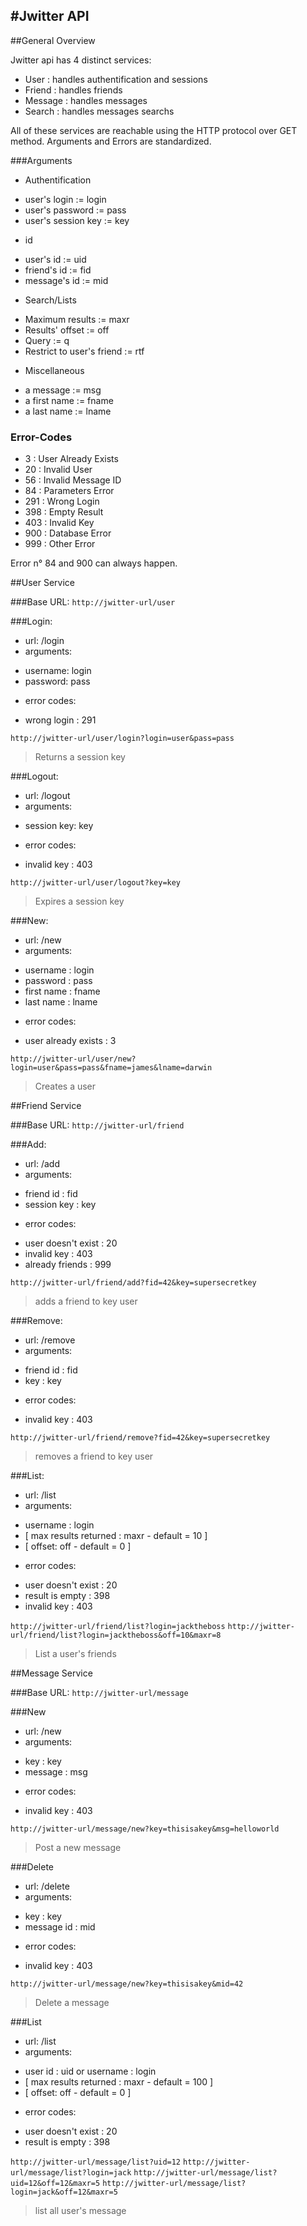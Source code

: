 #Jwitter API
----------
##General Overview

Jwitter api has 4 distinct services:

- User : handles authentification and sessions
- Friend : handles friends
- Message : handles messages
- Search : handles messages searchs

All of these services are reachable using the HTTP protocol over GET method.
Arguments and Errors are standardized.

###Arguments

- Authentification

 + user's login := login
 + user's password := pass
 + user's session key := key
	
	
- id

 + user's id := uid
 + friend's id := fid
 + message's id := mid
	

- Search/Lists

 + Maximum results := maxr
 + Results' offset := off
 + Query := q
 + Restrict to user's friend := rtf
	

- Miscellaneous 

 + a message := msg
 + a first name := fname
 + a last name := lname

### Error-Codes

- 3  : User Already Exists
- 20 : Invalid User
- 56 : Invalid Message ID
- 84 : Parameters Error
- 291 : Wrong Login
- 398 : Empty Result
- 403 : Invalid Key
- 900 : Database Error
- 999 : Other Error

Error n° 84 and 900 can always happen.

##User Service

###Base URL:
`http://jwitter-url/user`

###Login:

- url: /login
- arguments:
 + username: login
 + password: pass
- error codes:
 + wrong login : 291

`http://jwitter-url/user/login?login=user&pass=pass`

> Returns a session key

###Logout:
		
- url: /logout
- arguments:
 + session key: key
- error codes:
 + invalid key : 403

`http://jwitter-url/user/logout?key=key`

> Expires a session key

###New:

- url: /new
- arguments:
 + username : login
 + password : pass
 + first name : fname
 + last name : lname
- error codes:
 + user already exists : 3

`http://jwitter-url/user/new?login=user&pass=pass&fname=james&lname=darwin`

> Creates a user


##Friend Service

###Base URL:
`http://jwitter-url/friend`

###Add:

- url: /add
- arguments:
 + friend id : fid
 + session key : key
- error codes:
 + user doesn't exist : 20
 + invalid key : 403
 + already friends : 999


`http://jwitter-url/friend/add?fid=42&key=supersecretkey`

> adds a friend to key user

###Remove:

- url: /remove
- arguments:
 + friend id : fid
 + key : key
- error codes:
 + invalid key : 403

`http://jwitter-url/friend/remove?fid=42&key=supersecretkey`

> removes a friend to key user

###List:

- url: /list
- arguments:
 + username : login 
 + [ max results returned : maxr - default = 10 ]
 + [ offset: off - default = 0 ]
- error codes:
 + user doesn't exist : 20
 + result is empty : 398
 + invalid key : 403

`http://jwitter-url/friend/list?login=jacktheboss`
`http://jwitter-url/friend/list?login=jacktheboss&off=10&maxr=8`

> List a user's friends

##Message Service

###Base URL:
`http://jwitter-url/message`

###New

- url: /new
- arguments:
 + key : key
 + message : msg
- error codes:
 + invalid key : 403

`http://jwitter-url/message/new?key=thisisakey&msg=helloworld`

> Post a new message

###Delete

- url: /delete
- arguments:
 + key : key
 + message id : mid
- error codes:
 + invalid key : 403

`http://jwitter-url/message/new?key=thisisakey&mid=42`

> Delete a message

###List
- url: /list
- arguments:
 + user id : uid or username : login
 + [ max results returned : maxr - default = 100 ]
 + [ offset: off - default = 0 ]
- error codes:
 + user doesn't exist : 20
 + result is empty : 398

`http://jwitter-url/message/list?uid=12`
`http://jwitter-url/message/list?login=jack`
`http://jwitter-url/message/list?uid=12&off=12&maxr=5`
`http://jwitter-url/message/list?login=jack&off=12&maxr=5`

> list all user's message

